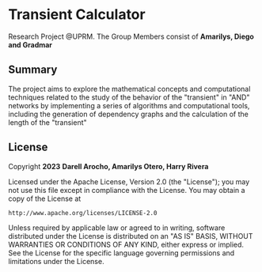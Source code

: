 # Transient Calculator
Research Project @UPRM.
The Group Members consist of **Amarilys, Diego and Gradmar**

## Summary

The project aims to explore the mathematical concepts and computational techniques related to the study of the behavior of the "transient" in "AND" networks by implementing a series of algorithms and computational tools, including the generation of dependency graphs and the calculation of the length of the "transient" 


## License

Copyright **2023** **Darell Arocho, Amarilys Otero, Harry Rivera**

Licensed under the Apache License, Version 2.0 (the "License");
you may not use this file except in compliance with the License.
You may obtain a copy of the License at

    http://www.apache.org/licenses/LICENSE-2.0

Unless required by applicable law or agreed to in writing, software
distributed under the License is distributed on an "AS IS" BASIS,
WITHOUT WARRANTIES OR CONDITIONS OF ANY KIND, either express or implied.
See the License for the specific language governing permissions and
limitations under the License.
